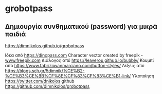 # grobotpass

## Δημιουργία συνθηματικού (password) για μικρά παιδιά

https://dimnikolos.github.io/grobotpass

Ιδέα από https://dinopass.com
Character vector created by freepik - www.freepik.com
Διάλογος από https://leaverou.github.io/bubbly/
Κουμπί από https://www.fabriziovanmarciano.com/button-styles/
Λέξεις από https://blogs.sch.gr/5dimnik/%CE%B2-%CE%B3%CE%BB%CF%8E%CF%83%CF%83%CE%B1-link/
Υλοποίηση https://twitter.com/dnikolos
github https://github.com/dimnikolos/grobotpass

